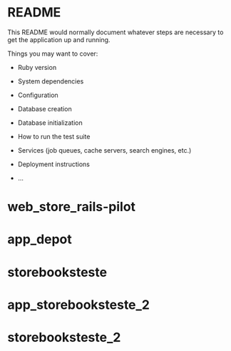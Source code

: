 # README

This README would normally document whatever steps are necessary to get the
application up and running.

Things you may want to cover:

* Ruby version

* System dependencies

* Configuration

* Database creation

* Database initialization

* How to run the test suite

* Services (job queues, cache servers, search engines, etc.)

* Deployment instructions

* ...
# web_store_rails-pilot
# app_depot
# storebooksteste
# app_storebooksteste_2
# storebooksteste_2
